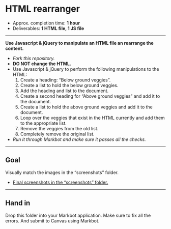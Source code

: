 # HTML rearranger

- Approx. completion time: **1 hour**
- Deliverables: **1 HTML file, 1 JS file**

---

**Use Javascript & jQuery to manipulate an HTML file an rearrange the content.**

- *Fork this repository.*
- **DO NOT change the HTML.**
- Use Javascript & jQuery to perform the following manipulations to the HTML:
  1. Create a heading: “Below ground veggies”.
  2. Create a list to hold the below ground veggies.
  3. Add the heading and list to the document.
  4. Create a second heading for “Above ground veggies” and add it to the document.
  5. Create a list to hold the above ground veggies and add it to the document.
  6. Loop over the veggies that exist in the HTML currently and add them to the appropriate list.
  7. Remove the veggies from the old list.
  8. Completely remove the original list.
- *Run it through Markbot and make sure it passes all the checks.*

---

## Goal

Visually match the images in the “screenshots” folder.

- [Final screenshots in the “screenshots” folder.](screenshots)

---

## Hand in

Drop this folder into your Markbot application. Make sure to fix all the errors. And submit to Canvas using Markbot.
